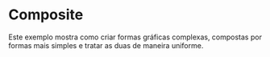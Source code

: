 # Composite

Este exemplo mostra como criar formas gráficas complexas, compostas por formas mais simples e tratar as duas de maneira uniforme.